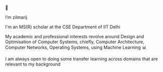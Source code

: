  👋 
 
I’m zilmarij

I'm an MS(R) scholar at the CSE Department of IIT Delhi

My academic and professional interests revolve around Design and Optimisation of Computer Systems, chiefly, Computer Architecture, Computer Networks, Operating Systems, using Machine Learning :bar_chart:

I am always open to doing some transfer learning across domains that are relevant to my background 

<!---
zilmarij/zilmarij is a ✨ special ✨ repository because its `README.md` (this file) appears on your GitHub profile.
You can click the Preview link to take a look at your changes.
--->
